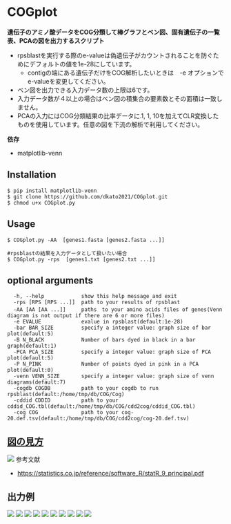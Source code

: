 # COGplot
**遺伝子のアミノ酸データをCOG分類して棒グラフとベン図、固有遺伝子の一覧表、PCAの図を出力するスクリプト**
- rpsblastを実行する際のe-valueは偽遺伝子がカウントされることを防ぐためにデフォルトの値を1e-28にしています。
  - contigの端にある遺伝子だけをCOG解析したいときは　-e オプションでe-valueを変更してください。
- ベン図を出力できる入力データ数の上限は6です。
- 入力データ数が４以上の場合はベン図の積集合の要素数とその面積は一致しません。
- PCAの入力にはCOG分類結果の比率データに.1, 1, 10を加えてCLR変換したものを使用しています。任意の図を下流の解析で利用してください。

**依存**
- matplotlib-venn
## Installation
```
$ pip install matplotlib-venn
$ git clone https://github.com/dkato2021/COGplot.git
$ chmod u+x COGplot.py
```

## Usage
```
$ COGplot.py -AA  [genes1.fasta [genes2.fasta ...]]

#rpsblastの結果を入力データとして扱いたい場合
$ COGplot.py -rps  [genes1.txt [genes2.txt ...]]
```
## optional arguments
```
  -h, --help            show this help message and exit
  -rps [RPS [RPS ...]]  path to your results of rpsblast
  -AA [AA [AA ...]]     paths　to your amino acids files of genes(Venn diagram is not output if there are 6 or more files)
  -e EVALUE             evalue in rpsblast(default:1e-28)
  -bar BAR_SIZE         specify a integer value: graph size of bar plot(default:5)
  -B N_BLACK            Number of bars dyed in black in a bar graph(default:1)
  -PCA PCA_SIZE         specify a integer value: graph size of PCA plot(default:5)
  -P N_PINK             Number of points dyed in pink in a PCA plot(default:0)
  -venn VENN_SIZE       specify a integer value: graph size of venn diagrams(default:7)
  -cogdb COGDB          path to your cogdb to run rpsblast(default:/home/tmp/db/COG/Cog)
  -cddid CDDID          path to your cddid_COG.tbl(default:/home/tmp/db/COG/cdd2cog/cddid_COG.tbl)
  -cog COG              path to your cog-20.def.tsv(default:/home/tmp/db/COG/cdd2cog/cog-20.def.tsv)
```

## [図の見方](https://statistics.co.jp/reference/software_R/statR_9_principal.pdf)

![](./images/X.png)
参考文献
- https://statistics.co.jp/reference/software_R/statR_9_principal.pdf

## 出力例

![](./images/COG_count.png)
![](./images/COG_ratio.png)
![](./images/venn3Diagram.png)
![](./images/COGvenn3Diagrams.png)
![](./images/1.png)
![](./images/2.png)
![](./images/3.png)
![](./images/4.png)
![](./images/PCA_COG.png)
![](./images/annotation.png)

